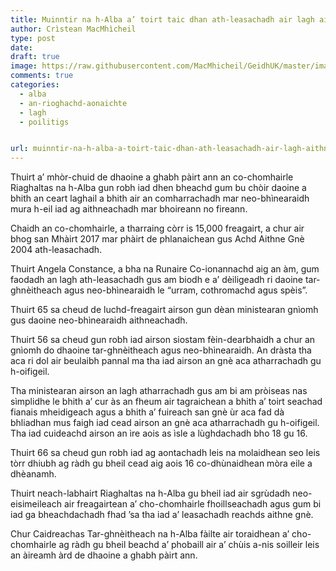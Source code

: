 ```yaml
---
title: Muinntir na h-Alba a’ toirt taic dhan ath-leasachadh air lagh aithneachadh gnè
author: Crìstean MacMhìcheil
type: post
date:
draft: true
image: https://raw.githubusercontent.com/MacMhicheil/GeidhUK/master/images/muinntir-na-h-alba-a-toirt-taic-dhan-ath-leasachadh-air-lagh-aithneachadh-gne.jpg
comments: true
categories:
  - alba
  - an-rioghachd-aonaichte
  - lagh
  - poilitigs


url: muinntir-na-h-alba-a-toirt-taic-dhan-ath-leasachadh-air-lagh-aithneachadh-gne
---
```

Thuirt a&#8217; mhòr-chuid de dhaoine a ghabh pàirt ann an co-chomhairle Riaghaltas na h-Alba gun robh iad dhen bheachd gum bu chòir daoine a bhith an ceart laghail a bhith air an comharrachadh mar neo-bhìnearaidh mura h-eil iad ag aithneachadh mar bhoireann no fireann.

<!--more-->

Chaidh an co-chomhairle, a tharraing còrr is 15,000 freagairt, a chur air bhog san Mhàirt 2017 mar phàirt de phlanaichean gus Achd Aithne Gnè 2004 ath-leasachadh.

Thuirt Angela Constance, a bha na Runaire Co-ionannachd aig an àm, gum faodadh an lagh ath-leasachadh gus am biodh e a&#8217; dèiligeadh ri daoine tar-ghnèitheach agus neo-bhìnearaidh le &#8220;urram, cothromachd agus spèis&#8221;.

Thuirt 65 sa cheud de luchd-freagairt airson gun dèan ministearan gnìomh gus daoine neo-bhìnearaidh aithneachadh.

Thuirt 56 sa cheud gun robh iad airson siostam fèin-dearbhaidh a chur an gnìomh do dhaoine tar-ghnèitheach agus neo-bhìnearaidh. An dràsta tha aca ri dol air beulaibh pannal ma tha iad airson an gnè aca atharrachadh gu h-oifigeil.

Tha ministearan airson an lagh atharrachadh gus am bi am pròiseas nas sìmplidhe le bhith a&#8217; cur às an fheum air tagraichean a bhith a&#8217; toirt seachad fianais mheidigeach agus a bhith a&#8217; fuireach san gnè ùr aca fad dà bhliadhan mus faigh iad cead airson an gnè aca atharrachadh gu h-oifigeil. Tha iad cuideachd airson an ìre aois as ìsle a lùghdachadh bho 18 gu 16.

Thuirt 66 sa cheud gun robh iad ag aontachadh leis na molaidhean seo leis tòrr dhiubh ag ràdh gu bheil cead aig aois 16 co-dhùnaidhean mòra eile a dhèanamh.

Thuirt neach-labhairt Riaghaltas na h-Alba gu bheil iad air sgrùdadh neo-eisimeileach air freagairtean a&#8217; cho-chomhairle fhoillseachadh agus gum bi iad ga bheachdachadh fhad &#8217;sa tha iad a&#8217; leasachadh reachds aithne gnè.

Chur Caidreachas Tar-ghnèitheach na h-Alba fàilte air toraidhean a&#8217; cho-chomhairle ag ràdh gu bheil beachd a&#8217; phobaill air a&#8217; chùis a-nis soilleir leis an àireamh àrd de dhaoine a ghabh pàirt ann.
